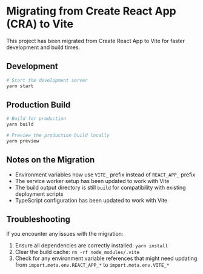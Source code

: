 # Migrating from Create React App (CRA) to Vite

This project has been migrated from Create React App to Vite for faster development and build times.

## Development

```bash
# Start the development server
yarn start
```

## Production Build

```bash
# Build for production
yarn build

# Preview the production build locally
yarn preview
```

## Notes on the Migration

-   Environment variables now use `VITE_` prefix instead of `REACT_APP_` prefix
-   The service worker setup has been updated to work with Vite
-   The build output directory is still `build` for compatibility with existing deployment scripts
-   TypeScript configuration has been updated to work with Vite

## Troubleshooting

If you encounter any issues with the migration:

1. Ensure all dependencies are correctly installed: `yarn install`
2. Clear the build cache: `rm -rf node_modules/.vite`
3. Check for any environment variable references that might need updating from `import.meta.env.REACT_APP_*` to `import.meta.env.VITE_*`
